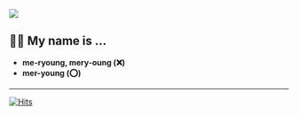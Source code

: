 <!-- Top Banner -->
<img src="https://github.com/user-attachments/assets/9cc91e16-6d41-4da7-9349-6ca61c338a71" />

## 🧑‍💻 My name is ...
- **me-ryoung, mery-oung (❌)**
- **mer-young (⭕)**

---

[![Hits](https://hits.seeyoufarm.com/api/count/incr/badge.svg?url=https%3A%2F%2Fgithub.com%2Fdev-meryoung&count_bg=%23233067&title_bg=%23878787&icon=github.svg&icon_color=%23E7E7E7&title=hits&edge_flat=true)](https://hits.seeyoufarm.com)
